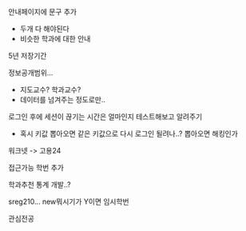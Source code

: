 안내페이지에 문구 추가
- 두개 다 해야된다
- 비슷한 학과에 대한 안내

5년 저장기간

정보공개범위...
- 지도교수? 학과교수?
- 데이터를 넘겨주는 정도로만..

로그인 후에 세션이 끊기는 시간은 얼마인지 테스트해보고 알려주기
- 혹시 키값 뽑아오면 같은 키값으로 다시 로그인 될려나..? 뽑아오면 해킹인가

워크넷 -> 고용24

접근가능 학번 추가

학과추천 통계 개발..?

sreg210... new뭐시기가 Y이면 임시학번

관심전공 